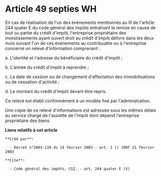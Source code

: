 # Article 49 septies WH

En cas de réalisation de l'un des événements mentionnés au III de l'article 244 quater E du code général des impôts
entraînant la remise en cause de tout ou partie du crédit d'impôt, l'entreprise propriétaire des investissements ayant ouvert
droit au crédit d'impôt délivre dans les deux mois suivant l'un de ces événements au contribuable ou à l'entreprise concerné
un relevé d'information comprenant : 

a. L'identité et l'adresse du bénéficiaire du crédit d'impôt ; 

b. L'année du crédit d'impôt à reprendre ; 

c. La date de cession ou de changement d'affectation des immobilisations ou de cessation d'activité ; 

d. Le montant du crédit d'impôt devant être repris. 

Ce relevé est établi conformément à un modèle fixé par l'administration. 

Une copie de ce relevé d'informations est adressée sous les mêmes délais au service chargé de l'assiette de l'impôt dont
dépend l'entreprise propriétaire des biens.

**Liens relatifs à cet article**

	**Créé par**:

	  - Décret n°2003-139 du 14 février 2003 - art. 1 () JORF 21 février 2003

	**Cite**:

	  - Code général des impôts, CGI. - art. 244 quater E (V)
